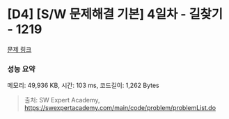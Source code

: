 # [D4] [S/W 문제해결 기본] 4일차 - 길찾기 - 1219 

[문제 링크](https://swexpertacademy.com/main/code/problem/problemDetail.do?contestProbId=AV14geLqABQCFAYD) 

### 성능 요약

메모리: 49,936 KB, 시간: 103 ms, 코드길이: 1,262 Bytes



> 출처: SW Expert Academy, https://swexpertacademy.com/main/code/problem/problemList.do
